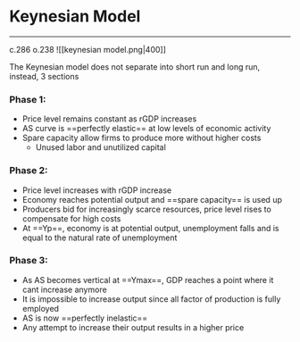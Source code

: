 # Keynesian Model
---
c.286 o.238
![[keynesian model.png|400]]

The Keynesian model does not separate into short run and long run, instead, 3 sections
### Phase 1:
- Price level remains constant as rGDP increases
- AS curve is ==perfectly elastic== at low levels of economic activity
- Spare capacity allow firms to produce more without higher costs
	- Unused labor and unutilized capital

### Phase 2:
- Price level increases with rGDP increase
- Economy reaches potential output and ==spare capacity== is used up
- Producers bid for increasingly scarce resources, price level rises to compensate for high costs
- At ==Yp==, economy is at potential output, unemployment falls and is equal to the natural rate of unemployment

### Phase 3:
- As AS becomes vertical at ==Ymax==, GDP reaches a point where it cant increase anymore
- It is impossible to increase output since all factor of production is fully employed
- AS is now ==perfectly inelastic==
- Any attempt to increase their output results in a higher price